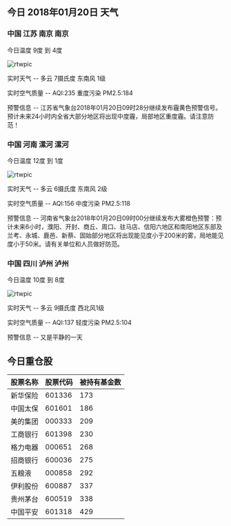 ## 今日 2018年01月20日 天气
### 中国 江苏 南京 南京

今日温度 9度 到 4度

![rtwpic](http://app1.showapi.com/weather/icon/night/01.png)

实时天气 -- 多云 7摄氏度 东南风 1级

实时空气质量 -- AQI:235 重度污染 PM2.5:184

预警信息 -- 江苏省气象台2018年01月20日09时28分继续发布霾黄色预警信号。预计未来24小时内全省大部分地区将出现中度霾，局部地区重度霾。请注意防范！
    
### 中国 河南 漯河 漯河

今日温度 12度 到 1度

![rtwpic](http://app1.showapi.com/weather/icon/night/01.png)

实时天气 -- 多云 6摄氏度 东南风 2级

实时空气质量 -- AQI:156 中度污染 PM2.5:118

预警信息 -- 河南省气象台2018年01月20日09时00分继续发布大雾橙色预警：预计未来6小时，濮阳、开封、商丘、周口、驻马店、信阳六地区和南阳地区东部及兰考、永城、鹿邑、新蔡、固始部分地区将出现能见度小于200米的雾，局地能见度小于50米。请有关单位和人员做好防范。
    
### 中国 四川 泸州 泸州

今日温度 10度 到 8度

![rtwpic](http://app1.showapi.com/weather/icon/night/01.png)

实时天气 -- 多云 9摄氏度 西北风1级

实时空气质量 -- AQI:137 轻度污染 PM2.5:104

预警信息 -- 又是平静的一天
    
## 今日重仓股 

|股票名称|股票代码|被持有基金数|
|---|---|---|
|新华保险|601336|173|
|中国太保|601601|186|
|美的集团|000333|209|
|工商银行|601398|230|
|格力电器|000651|268|
|招商银行|600036|275|
|五粮液|000858|292|
|伊利股份|600887|337|
|贵州茅台|600519|338|
|中国平安|601318|429|
